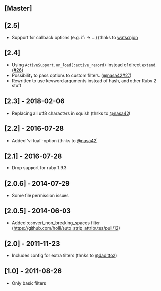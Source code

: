 ## [Master]

## [2.5]

  - Support for callback options (e.g. if: -> ...) (thnks to [watsonjon](https://github.com/holli/auto_strip_attributes/pull/28)

## [2.4]

  - Using `ActiveSupport.on_load(:active_record)` instead of direct `extend`. ([#26](https://github.com/holli/auto_strip_attributes/commit/02431f07fcd880baaa352fc3e5a47d07c6d3935d))
  - Possibility to pass options to custom filters. ([@nasa42#27](https://github.com/holli/auto_strip_attributes/pull/27))
  - Rewritten to use keyword arguments instead of hash, and other Ruby 2 stuff 

## [2.3] - 2018-02-06

  - Replacing all utf8 characters in squish (thnks to [@nasa42](https://github.com/holli/auto_strip_attributes/pull/24))

## [2.2] - 2016-07-28

  - Added 'virtual'-option (thnks to [@nasa42](https://github.com/holli/auto_strip_attributes/pull/23))

## [2.1] - 2016-07-28

  - Drop support for ruby 1.9.3

## [2.0.6] - 2014-07-29

  - Some file permission issues

## [2.0.5] - 2014-06-03

  - Added :convert_non_breaking_spaces filter (https://github.com/holli/auto_strip_attributes/pull/12)

## [2.0] - 2011-11-23

  - Includes config for extra filters (thnks to [@dadittoz](https://github.com/holli/auto_strip_attributes/issues/1))

## [1.0] - 2011-08-26

  - Only basic filters
